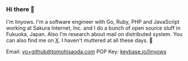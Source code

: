 <!--
**linyows/linyows** is a ✨ _special_ ✨ repository because its `README.md` (this file) appears on your GitHub profile.

Here are some ideas to get you started:

- 🔭 I’m currently working on ...
- 🌱 I’m currently learning ...
- 👯 I’m looking to collaborate on ...
- 🤔 I’m looking for help with ...
- 💬 Ask me about ...
- 📫 How to reach me: ...
- 😄 Pronouns: ...
- ⚡ Fun fact: ...

<div align="center">
<h3>Yo 👋</h3>
<p></p>
<img src="https://github-readme-stats.vercel.app/api?username=linyows&count_private=true&hide_border=true">
<img src="https://github-readme-stats.vercel.app/api/top-langs/?username=linyows&layout=compact&hide=Perl,Perl 6,Python,Roff&hide_border=true" />
</div>
-->

### Hi there 👋

I'm linyows. I'm a software engineer with Go, Ruby, PHP and JavaScript working at Sakura Internet, Inc. and I do a bunch of open source stuff in Fukuoka, Japan. Also I'm research about mail on distributed system. You can also find me on [X](https://twitter.com/linyows). I haven't muttered at all these days. 🌴

Email: [yo+github@tomohisaoda.com](mailto:yo+github@tomohisaoda.com)
PGP Key: [keybase.io/linyows](https://keybase.io/linyows/pgp_keys.asc?fingerprint=fe164f06e3e0da44a3c1257b09c6a6237b0accb2)
